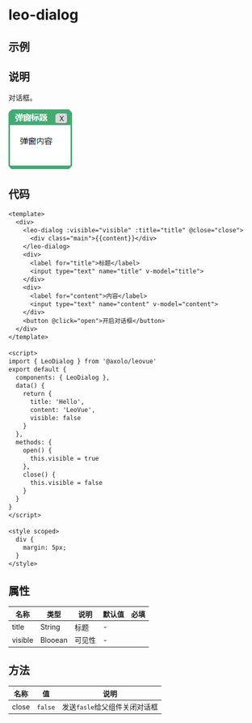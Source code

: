 leo-dialog
==========

示例
----
<ClientOnly>
  <labs-leo-dialog/>
</ClientOnly>

说明
----
对话框。

![对话框](./assets/leo-dailog.png)


代码
----

```vue
<template>
  <div>
    <leo-dialog :visible="visible" :title="title" @close="close">
      <div class="main">{{content}}</div>
    </leo-dialog>
    <div>
      <label for="title">标题</label>
      <input type="text" name="title" v-model="title">
    </div>
    <div>
      <label for="content">内容</label>
      <input type="text" name="content" v-model="content">
    </div>
    <button @click="open">开启对话框</button>
  </div>
</template>

<script>
import { LeoDialog } from '@axolo/leovue'
export default {
  components: { LeoDialog },
  data() {
    return {
      title: 'Hello',
      content: 'LeoVue',
      visible: false
    }
  },
  methods: {
    open() {
      this.visible = true
    },
    close() {
      this.visible = false
    }
  }
}
</script>

<style scoped>
  div {
    margin: 5px;
  }
</style>
```

属性
----
|  名称   |  类型   |  说明  | 默认值 | 必填 |
| ------- | ------- | ------ | ------ | ---- |
| title   | String  | 标题   | -      |      |
| visible | Blooean | 可见性 | -      |      |


方法
----
| 名称  |   值    |             说明              |
| ----- | ------- | ----------------------------- |
| close | `false` | 发送`fasle`给父组件关闭对话框 |
